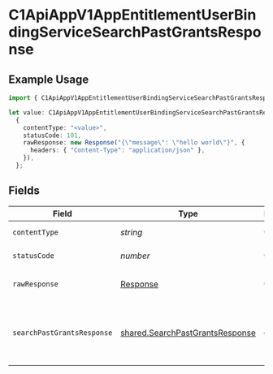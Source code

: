 # C1ApiAppV1AppEntitlementUserBindingServiceSearchPastGrantsResponse

## Example Usage

```typescript
import { C1ApiAppV1AppEntitlementUserBindingServiceSearchPastGrantsResponse } from "conductorone-sdk-typescript/sdk/models/operations";

let value: C1ApiAppV1AppEntitlementUserBindingServiceSearchPastGrantsResponse =
  {
    contentType: "<value>",
    statusCode: 101,
    rawResponse: new Response("{\"message\": \"hello world\"}", {
      headers: { "Content-Type": "application/json" },
    }),
  };
```

## Fields

| Field                                                                                                  | Type                                                                                                   | Required                                                                                               | Description                                                                                            |
| ------------------------------------------------------------------------------------------------------ | ------------------------------------------------------------------------------------------------------ | ------------------------------------------------------------------------------------------------------ | ------------------------------------------------------------------------------------------------------ |
| `contentType`                                                                                          | *string*                                                                                               | :heavy_check_mark:                                                                                     | HTTP response content type for this operation                                                          |
| `statusCode`                                                                                           | *number*                                                                                               | :heavy_check_mark:                                                                                     | HTTP response status code for this operation                                                           |
| `rawResponse`                                                                                          | [Response](https://developer.mozilla.org/en-US/docs/Web/API/Response)                                  | :heavy_check_mark:                                                                                     | Raw HTTP response; suitable for custom response parsing                                                |
| `searchPastGrantsResponse`                                                                             | [shared.SearchPastGrantsResponse](../../../sdk/models/shared/searchpastgrantsresponse.md)              | :heavy_minus_sign:                                                                                     | The SearchPastGrantsResponse message contains a list of past grants and a nextPageToken if applicable. |